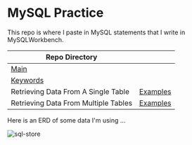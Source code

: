 # MySQL Practice

This repo is where I paste in MySQL statements that I write in MySQLWorkbench.

| Repo Directory |  |
|--|--|
| [Main](https://github.com/calebwagner/MySQL-playground) |  |
| [Keywords](./statements/README.md) |  |
|  Retrieving Data From A Single Table | [Examples](./statements/retrieving_data_from_a_single_table.md) |
|  Retrieving Data From Multiple Tables | [Examples](./statements/retrieving_data_from_multiple_tables.md) |


Here is an ERD of some data I'm using ...

![sql-store](https://user-images.githubusercontent.com/81569328/206787178-b2589260-099e-4df3-a5b0-b0c38c9016d6.png)
